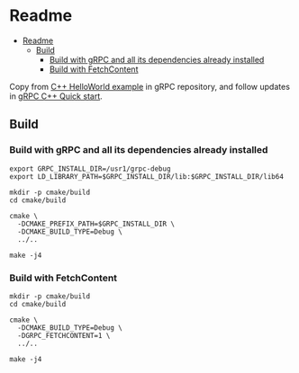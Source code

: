 # Readme

- [Readme](#readme)
  - [Build](#build)
    - [Build with gRPC and all its dependencies already installed](#build-with-grpc-and-all-its-dependencies-already-installed)
    - [Build with FetchContent](#build-with-fetchcontent)

Copy from [C++ HelloWorld example](https://github.com/grpc/grpc/tree/v1.34.0/examples/cpp/helloworld) in gRPC repository, and follow updates in [gRPC C++ Quick start](https://grpc.io/docs/languages/cpp/quickstart/).

## Build

### Build with gRPC and all its dependencies already installed

    export GRPC_INSTALL_DIR=/usr1/grpc-debug
    export LD_LIBRARY_PATH=$GRPC_INSTALL_DIR/lib:$GRPC_INSTALL_DIR/lib64

    mkdir -p cmake/build
    cd cmake/build

    cmake \
      -DCMAKE_PREFIX_PATH=$GRPC_INSTALL_DIR \
      -DCMAKE_BUILD_TYPE=Debug \
      ../..

    make -j4

### Build with FetchContent

    mkdir -p cmake/build
    cd cmake/build

    cmake \
      -DCMAKE_BUILD_TYPE=Debug \
      -DGRPC_FETCHCONTENT=1 \
      ../..

    make -j4
